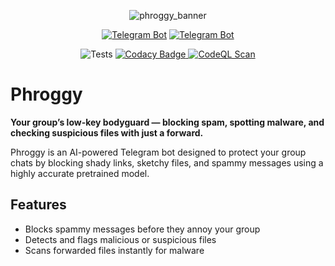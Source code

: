 <p align="center">
  <img src="https://github.com/user-attachments/assets/5ecbfdd7-c7d8-4086-9ccd-d64dec9b6b08" alt="phroggy_banner" />
</p>

<div align="center">
  
  [![Telegram Bot](https://img.shields.io/badge/Phroggy%20Bot-FFFFFF?logo=telegram&logoColor=black)](https://t.me/Phroggy_Bot)
  [![Telegram Bot](https://img.shields.io/badge/Phroggy%20Updates-FFFFFF?logo=telegram&logoColor=black)](https://t.me/Phroggy_Updates)
  
</div>

<p align="center">
  <img src="https://github.com/kebtes/Phroggy/actions/workflows/ci.yml/badge.svg" alt="Tests" />
  <a href="https://app.codacy.com?utm_source=gh&utm_medium=referral&utm_content=&utm_campaign=Badge_grade">
    <img src="https://app.codacy.com/project/badge/Grade/ca763c400e9d4795b666f606595cc175" alt="Codacy Badge" />
  </a>

  <a href="https://github.com/kebtes/Phroggy/security/code-scanning">
    <img src="https://github.com/kebtes/Phroggy/actions/workflows/codeql-analysis.yml/badge.svg" alt="CodeQL Scan">
  </a>
</p>

  
# Phroggy

**Your group’s low-key bodyguard — blocking spam, spotting malware, and checking suspicious files with just a forward.**

Phroggy is an AI-powered Telegram bot designed to protect your group chats by blocking shady links, sketchy files, and spammy messages using a highly accurate pretrained model.

## Features
- Blocks spammy messages before they annoy your group  
- Detects and flags malicious or suspicious files  
- Scans forwarded files instantly for malware  
